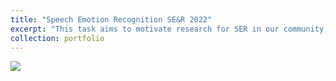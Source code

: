 ```yaml
---
title: "Speech Emotion Recognition SE&R 2022"
excerpt: "This task aims to motivate research for SER in our community, mainly to discuss theoretical and practical aspects of SER, pre-processing and feature extraction, and machine learning models for Portuguese."
collection: portfolio
---
```


<a href="https://github.com/gabrielziegler3/speech-emotion-recogntion-ser2022"><img src="https://gh-card.dev/repos/gabrielziegler3/speech-emotion-recogntion-ser2022.svg?fullname"></a>
